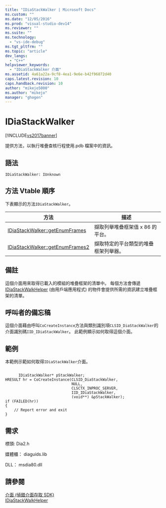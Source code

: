 ```yaml
---
title: "IDiaStackWalker | Microsoft Docs"
ms.custom: ""
ms.date: "12/05/2016"
ms.prod: "visual-studio-dev14"
ms.reviewer: ""
ms.suite: ""
ms.technology: 
  - "vs-ide-debug"
ms.tgt_pltfrm: ""
ms.topic: "article"
dev_langs: 
  - "C++"
helpviewer_keywords: 
  - "IDiaStackWalker 介面"
ms.assetid: 4a61a22a-9cf8-4ea1-9e6e-b42f96872d40
caps.latest.revision: 10
caps.handback.revision: 10
author: "mikejo5000"
ms.author: "mikejo"
manager: "ghogen"
---
```

# IDiaStackWalker
[!INCLUDE[vs2017banner](../../code-quality/includes/vs2017banner.md)]

提供方法，以執行堆疊查核行程使用.pdb 檔案中的資訊。  
  
## 語法  
  
```  
IDiaStackWalker: IUnknown  
```  
  
## 方法 Vtable 順序  
 下表顯示的方法`IDiaStackWalker`。  
  
|方法|描述|  
|--------|--------|  
|[IDiaStackWalker::getEnumFrames](../../debugger/debug-interface-access/idiastackwalker-getenumframes.md)|擷取列舉堆疊框架值 x 86 的平台。|  
|[IDiaStackWalker::getEnumFrames2](../../debugger/debug-interface-access/idiastackwalker-getenumframes2.md)|擷取特定的平台類型的堆疊框架列舉器。|  
  
## 備註  
 這個介面用來取得已載入的模組的堆疊框架的清單中。  每個方法會傳遞[IDiaStackWalkHelper](../../debugger/debug-interface-access/idiastackwalkhelper.md) \(由用戶端應用程式\) 的物件會提供所需的資訊建立堆疊框架的清單。  
  
## 呼叫者的備忘稿  
 這個介面藉由呼叫`CoCreateInstance`方法與類別識別項`CLSID_DiaStackWalker`的介面識別碼`IID_IDiaStackWalker`。  此範例顯示如何取得這個介面。  
  
## 範例  
 本範例示範如何取得`IDiaStackWalker`介面。  
  
```cpp#  
  
      IDiaStackWalker* pStackWalker;  
HRESULT hr = CoCreateInstance(CLSID_DiaStackWalker,  
                              NULL,  
                              CLSCTX_INPROC_SERVER,  
                              IID_IDiaStackWalker,  
                              (void**) &pStackWalker);  
if (FAILED(hr))  
{  
    // Report error and exit  
}  
```  
  
## 需求  
 標頭: Dia2.h  
  
 媒體櫃： diaguids.lib  
  
 DLL： msdia80.dll  
  
## 請參閱  
 [介面 \(偵錯介面存取 SDK\)](../../debugger/debug-interface-access/interfaces-debug-interface-access-sdk.md)   
 [IDiaStackWalkHelper](../../debugger/debug-interface-access/idiastackwalkhelper.md)